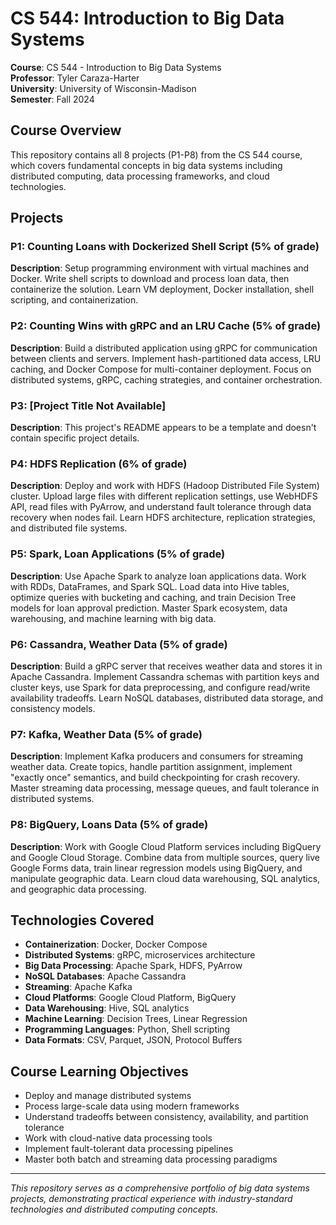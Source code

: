 # CS 544: Introduction to Big Data Systems

**Course**: CS 544 - Introduction to Big Data Systems  
**Professor**: Tyler Caraza-Harter  
**University**: University of Wisconsin-Madison  
**Semester**: Fall 2024  

## Course Overview

This repository contains all 8 projects (P1-P8) from the CS 544 course, which covers fundamental concepts in big data systems including distributed computing, data processing frameworks, and cloud technologies.

## Projects

### P1: Counting Loans with Dockerized Shell Script (5% of grade)
**Description**: Setup programming environment with virtual machines and Docker. Write shell scripts to download and process loan data, then containerize the solution. Learn VM deployment, Docker installation, shell scripting, and containerization.

### P2: Counting Wins with gRPC and an LRU Cache (5% of grade)
**Description**: Build a distributed application using gRPC for communication between clients and servers. Implement hash-partitioned data access, LRU caching, and Docker Compose for multi-container deployment. Focus on distributed systems, gRPC, caching strategies, and container orchestration.

### P3: [Project Title Not Available]
**Description**: This project's README appears to be a template and doesn't contain specific project details.

### P4: HDFS Replication (6% of grade)
**Description**: Deploy and work with HDFS (Hadoop Distributed File System) cluster. Upload large files with different replication settings, use WebHDFS API, read files with PyArrow, and understand fault tolerance through data recovery when nodes fail. Learn HDFS architecture, replication strategies, and distributed file systems.

### P5: Spark, Loan Applications (5% of grade)
**Description**: Use Apache Spark to analyze loan applications data. Work with RDDs, DataFrames, and Spark SQL. Load data into Hive tables, optimize queries with bucketing and caching, and train Decision Tree models for loan approval prediction. Master Spark ecosystem, data warehousing, and machine learning with big data.

### P6: Cassandra, Weather Data (5% of grade)
**Description**: Build a gRPC server that receives weather data and stores it in Apache Cassandra. Implement Cassandra schemas with partition keys and cluster keys, use Spark for data preprocessing, and configure read/write availability tradeoffs. Learn NoSQL databases, distributed data storage, and consistency models.

### P7: Kafka, Weather Data (5% of grade)
**Description**: Implement Kafka producers and consumers for streaming weather data. Create topics, handle partition assignment, implement "exactly once" semantics, and build checkpointing for crash recovery. Master streaming data processing, message queues, and fault tolerance in distributed systems.

### P8: BigQuery, Loans Data (5% of grade)
**Description**: Work with Google Cloud Platform services including BigQuery and Google Cloud Storage. Combine data from multiple sources, query live Google Forms data, train linear regression models using BigQuery, and manipulate geographic data. Learn cloud data warehousing, SQL analytics, and geographic data processing.

## Technologies Covered

- **Containerization**: Docker, Docker Compose
- **Distributed Systems**: gRPC, microservices architecture
- **Big Data Processing**: Apache Spark, HDFS, PyArrow
- **NoSQL Databases**: Apache Cassandra
- **Streaming**: Apache Kafka
- **Cloud Platforms**: Google Cloud Platform, BigQuery
- **Data Warehousing**: Hive, SQL analytics
- **Machine Learning**: Decision Trees, Linear Regression
- **Programming Languages**: Python, Shell scripting
- **Data Formats**: CSV, Parquet, JSON, Protocol Buffers

## Course Learning Objectives

- Deploy and manage distributed systems
- Process large-scale data using modern frameworks
- Understand tradeoffs between consistency, availability, and partition tolerance
- Work with cloud-native data processing tools
- Implement fault-tolerant data processing pipelines
- Master both batch and streaming data processing paradigms

---

*This repository serves as a comprehensive portfolio of big data systems projects, demonstrating practical experience with industry-standard technologies and distributed computing concepts.* 